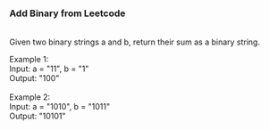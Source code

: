 <h3>Add Binary from Leetcode</h3>
 <br>Given two binary strings a and b, return their sum as a binary string.

 
Example 1:
<br>Input: a = "11", b = "1"
<br>Output: "100"
<br><br>
Example 2:
<br>
Input: a = "1010", b = "1011"
<br>Output: "10101"</b>
